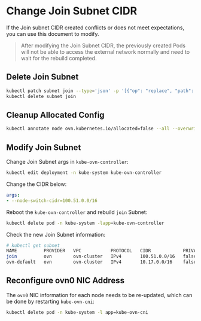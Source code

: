 # Change Join Subnet CIDR

If the Join subnet CIDR created conflicts or does not meet expectations, you can use this document to modify.

> After modifying the Join Subnet CIDR, the previously created Pods will not be able to access the external
> network normally and need to wait for the rebuild completed.

## Delete Join Subnet

```bash
kubectl patch subnet join --type='json' -p '[{"op": "replace", "path": "/metadata/finalizers", "value": []}]'
kubectl delete subnet join
```

## Cleanup Allocated Config

```bash
kubectl annotate node ovn.kubernetes.io/allocated=false --all --overwrite
```

## Modify Join Subnet

Change Join Subnet args in `kube-ovn-controller`:

```bash
kubectl edit deployment -n kube-system kube-ovn-controller
```

Change the CIDR below:

```yaml
args:
- --node-switch-cidr=100.51.0.0/16
```

Reboot the `kube-ovn-controller` and rebuild `join` Subnet:

```bash
kubectl delete pod -n kube-system -lapp=kube-ovn-controller
```

Check the new Join Subnet information:

```bash
# kubectl get subnet
NAME          PROVIDER   VPC           PROTOCOL   CIDR            PRIVATE   NAT     DEFAULT   GATEWAYTYPE   V4USED   V4AVAILABLE   V6USED   V6AVAILABLE   EXCLUDEIPS
join          ovn        ovn-cluster   IPv4       100.51.0.0/16   false     false   false     distributed   2        65531         0        0             ["100.51.0.1"]
ovn-default   ovn        ovn-cluster   IPv4       10.17.0.0/16    false     true    true      distributed   5        65528         0        0             ["10.17.0.1"]
```

## Reconfigure ovn0 NIC Address

The `ovn0` NIC information for each node needs to be re-updated, which can be done by restarting `kube-ovn-cni`:

```bash
kubectl delete pod -n kube-system -l app=kube-ovn-cni
```
